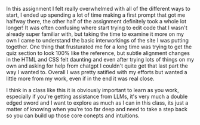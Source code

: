 In this assignment I felt really overwhelmed with all of the different ways to start, I ended up spending a lot of time making a first prompt that got me halfway there, the other half of the assignment definitely took a whole lot longer! It was often confusing where start trying to edit code that I wasn't already super familiar with, but taking the time to examine it more on my own I came to understand the basic interworkings of the site I was putting together. One thing that frusturated me for a long time was trying to get the quiz section to look 100% like the reference, but subtle alignment changes in the HTML and CSS felt daunting and even after trying lots of things on my own and asking for help from chatgpt I couldn't quite get that last part the way I wanted to. Overall I was pretty satified with my efforts but wanted a little more from my work, even if in the end it was real close. 

I think in a class like this it is obviously important to learn as you work, especially if you're getting assistance from LLMs, it's very much a double edged sword and I want to explore as much as I can in this class, its just a matter of knowing when you're too far deep and need to take a step back so you can build up those core conepts and intuitions.
